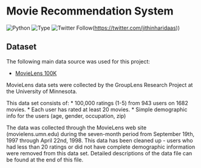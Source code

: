 # Movie Recommendation System

![Python](https://img.shields.io/badge/python-3.x-orange.svg)
![Type](https://img.shields.io/badge/Machine-Learning-red.svg)
![Twitter Follow](https://img.shields.io/twitter/follow/jithinharidaas.svg?style=social&label=Follow)(https://twitter.com/jithinharidaas))

## Dataset

The following main data source was used for this project:
- [MovieLens 100K](https://grouplens.org/datasets/movielens/100k/)

MovieLens data sets were collected by the GroupLens Research Project at the University of Minnesota.

This data set consists of: * 100,000 ratings (1-5) from 943 users on 1682 movies. * Each user has rated at least 20 movies. * Simple demographic info for the users (age, gender, occupation, zip)

The data was collected through the MovieLens web site (movielens.umn.edu) during the seven-month period from September 19th, 1997 through April 22nd, 1998. This data has been cleaned up - users who had less than 20 ratings or did not have complete demographic information were removed from this data set. Detailed descriptions of the data file can be found at the end of this file.
